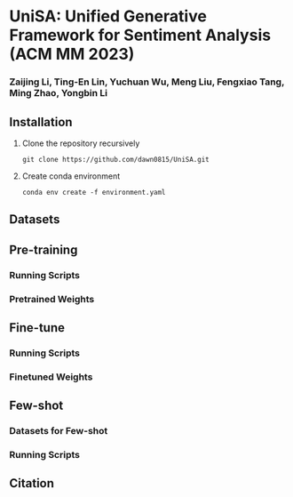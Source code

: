 # UniSA: Unified Generative Framework for Sentiment Analysis (ACM MM 2023)

### **Zaijing Li**, **Ting-En Lin**, **Yuchuan Wu**, **Meng Liu**, **Fengxiao Tang**, **Ming Zhao**, **Yongbin Li**  

## Installation

1. Clone the repository recursively
    ```
    git clone https://github.com/dawn0815/UniSA.git
    ```

2. Create conda environment
    ```
    conda env create -f environment.yaml
    ```
## Datasets


  
## Pre-training

### Running Scripts

### Pretrained Weights

## Fine-tune

### Running Scripts

### Finetuned Weights

## Few-shot

### Datasets for Few-shot

### Running Scripts

## Citation



